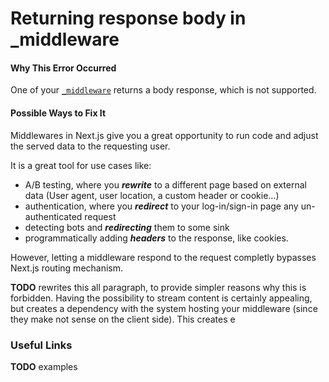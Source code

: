 # Returning response body in \_middleware

#### Why This Error Occurred

One of your [`_middleware`](https://nextjs.org/docs/advanced-features/middleware) returns a body response, which is not supported.

#### Possible Ways to Fix It

Middlewares in Next.js give you a great opportunity to run code and adjust the served data to the requesting user.

It is a great tool for use cases like:

- A/B testing, where you **_rewrite_** to a different page based on external data (User agent, user location, a custom header or cookie...)
- authentication, where you **_redirect_** to your log-in/sign-in page any un-authenticated request
- detecting bots and **_redirecting_** them to some sink
- programmatically adding **_headers_** to the response, like cookies.

However, letting a middleware respond to the request completly bypasses Next.js routing mechanism.

**TODO** rewrites this all paragraph, to provide simpler reasons why this is forbidden.
Having the possibility to stream content is certainly appealing, but creates a dependency with the system hosting your middleware (since they make not sense on the client side). This creates e

### Useful Links

**TODO** examples
